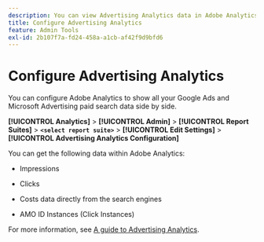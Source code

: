 ```yaml
---
description: You can view Advertising Analytics data in Adobe Analytics
title: Configure Advertising Analytics
feature: Admin Tools
exl-id: 2b107f7a-fd24-458a-a1cb-af42f9d9bfd6
---
```

# Configure Advertising Analytics

You can configure Adobe Analytics to show all your Google Ads and Microsoft Advertising paid search data side by side. 

**[!UICONTROL Analytics]** > **[!UICONTROL Admin]** > **[!UICONTROL Report Suites]** > **`<select report suite>`** > **[!UICONTROL Edit Settings]** > **[!UICONTROL Advertising Analytics Configuration]**

You can get the following data within Adobe Analytics: 

* Impressions

* Clicks

* Costs data directly from the search engines 

* AMO ID Instances (Click Instances) 

For more information, see [A guide to Advertising Analytics](/help/integrate/c-advertising-analytics/overview.md).
